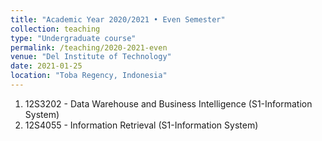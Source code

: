 ```yaml
---
title: "Academic Year 2020/2021 • Even Semester"
collection: teaching
type: "Undergraduate course"
permalink: /teaching/2020-2021-even
venue: "Del Institute of Technology"
date: 2021-01-25
location: "Toba Regency, Indonesia"
---
```


1. 12S3202 - Data Warehouse and Business Intelligence (S1-Information System)
2. 12S4055 - Information Retrieval (S1-Information System)